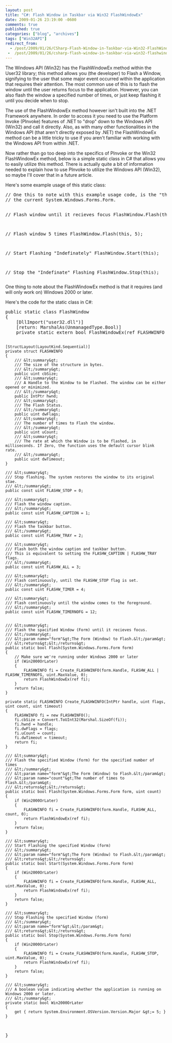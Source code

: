 ```yaml
---
layout: post
title: "C#: Flash Window in Taskbar via Win32 FlashWindowEx"
date: 2009-01-26 23:19:00 -0600
comments: true
published: true
categories: ["blog", "archives"]
tags: ["Win32API"]
redirect_from: 
  - /post/2009/01/26/CSharp-Flash-Window-in-Taskbar-via-Win32-FlashWindowEx
 -  /post/2009/01/26/csharp-flash-window-in-taskbar-via-win32-flashwindowex
---
```

<!-- more -->
<p>The Windows API (Win32) has the FlashWindowEx method within the User32 library; this method allows you (the developer) to Flash a Window, signifying to the user that some major event occurred within the application that requires their attention. The most common use of this is to flash the window until the user returns focus to the application. However, you can also flash the window a specified number of times, or just keep flashing it until you decide when to stop.</p>
<p>The use of the FlashWindowEx method however isn't built into the .NET Framework anywhere. In order to access it you need to use the Platform Invoke (PInvoke) features of .NET to "drop" down to the Windows API (Win32) and call it directly. Also, as with many other functionalities in&nbsp;the Windows API&nbsp;(that aren't directly exposed by .NET) the FlashWindowEx method can be a little tricky to use if you aren't familiar with working with the Windows API from within .NET.</p>
<p>Now rather than go too deep into the specifics of PInvoke or the Win32 FlashWindowEx method, below is a simple static class in C# that allows you to easily utilize this method. There is actually quite a bit of information needed to explain how to use PInvoke to utilize the Windows API (Win32), so maybe I'll cover that in a future article.</p>
<p>Here's some example usage of this static class:</p>
<pre class="brush: c-sharp; first-line: 1; tab-size: 4; toolbar: false; ">// One this to note with this example usage code, is the "this" keyword is referring to
// the current System.Windows.Forms.Form.

// Flash window until it recieves focus
FlashWindow.Flash(this);

// Flash window 5 times
FlashWindow.Flash(this, 5);

// Start Flashing "Indefinately"
FlashWindow.Start(this);

// Stop the "Indefinate" Flashing
FlashWindow.Stop(this);</pre>
<p>One thing to note about the FlashWindowEx method is that it requires (and will only work on) Windows 2000 or later.</p>
<p>Here's the code for the static class in C#:</p>
<pre class="brush: c-sharp; first-line: 1; tab-size: 4; toolbar: false; ">public static class FlashWindow
{
    [DllImport("user32.dll")]
    [return: MarshalAs(UnmanagedType.Bool)]
    private static extern bool FlashWindowEx(ref FLASHWINFO pwfi);

    [StructLayout(LayoutKind.Sequential)]
    private struct FLASHWINFO
    {
        /// &lt;summary&gt;
        /// The size of the structure in bytes.
        /// &lt;/summary&gt;
        public uint cbSize;
        /// &lt;summary&gt;
        /// A Handle to the Window to be Flashed. The window can be either opened or minimized.
        /// &lt;/summary&gt;
        public IntPtr hwnd;
        /// &lt;summary&gt;
        /// The Flash Status.
        /// &lt;/summary&gt;
        public uint dwFlags;
        /// &lt;summary&gt;
        /// The number of times to Flash the window.
        /// &lt;/summary&gt;
        public uint uCount;
        /// &lt;summary&gt;
        /// The rate at which the Window is to be flashed, in milliseconds. If Zero, the function uses the default cursor blink rate.
        /// &lt;/summary&gt;
        public uint dwTimeout;
    }

    /// &lt;summary&gt;
    /// Stop flashing. The system restores the window to its original stae.
    /// &lt;/summary&gt;
    public const uint FLASHW_STOP = 0;
   
    /// &lt;summary&gt;
    /// Flash the window caption.
    /// &lt;/summary&gt;
    public const uint FLASHW_CAPTION = 1;
   
    /// &lt;summary&gt;
    /// Flash the taskbar button.
    /// &lt;/summary&gt;
    public const uint FLASHW_TRAY = 2;
   
    /// &lt;summary&gt;
    /// Flash both the window caption and taskbar button.
    /// This is equivalent to setting the FLASHW_CAPTION | FLASHW_TRAY flags.
    /// &lt;/summary&gt;
    public const uint FLASHW_ALL = 3;

    /// &lt;summary&gt;
    /// Flash continuously, until the FLASHW_STOP flag is set.
    /// &lt;/summary&gt;
    public const uint FLASHW_TIMER = 4;

    /// &lt;summary&gt;
    /// Flash continuously until the window comes to the foreground.
    /// &lt;/summary&gt;
    public const uint FLASHW_TIMERNOFG = 12;


    /// &lt;summary&gt;
    /// Flash the spacified Window (Form) until it recieves focus.
    /// &lt;/summary&gt;
    /// &lt;param name="form"&gt;The Form (Window) to Flash.&lt;/param&gt;
    /// &lt;returns&gt;&lt;/returns&gt;
    public static bool Flash(System.Windows.Forms.Form form)
    {
        // Make sure we're running under Windows 2000 or later
        if (Win2000OrLater)
        {
            FLASHWINFO fi = Create_FLASHWINFO(form.Handle, FLASHW_ALL | FLASHW_TIMERNOFG, uint.MaxValue, 0);
            return FlashWindowEx(ref fi);
        }
        return false;
    }

    private static FLASHWINFO Create_FLASHWINFO(IntPtr handle, uint flags, uint count, uint timeout)
    {
        FLASHWINFO fi = new FLASHWINFO();
        fi.cbSize = Convert.ToUInt32(Marshal.SizeOf(fi));
        fi.hwnd = handle;
        fi.dwFlags = flags;
        fi.uCount = count;
        fi.dwTimeout = timeout;
        return fi;
    }

    /// &lt;summary&gt;
    /// Flash the specified Window (form) for the specified number of times
    /// &lt;/summary&gt;
    /// &lt;param name="form"&gt;The Form (Window) to Flash.&lt;/param&gt;
    /// &lt;param name="count"&gt;The number of times to Flash.&lt;/param&gt;
    /// &lt;returns&gt;&lt;/returns&gt;
    public static bool Flash(System.Windows.Forms.Form form, uint count)
    {
        if (Win2000OrLater)
        {
            FLASHWINFO fi = Create_FLASHWINFO(form.Handle, FLASHW_ALL, count, 0);
            return FlashWindowEx(ref fi);
        }
        return false;
    }

    /// &lt;summary&gt;
    /// Start Flashing the specified Window (form)
    /// &lt;/summary&gt;
    /// &lt;param name="form"&gt;The Form (Window) to Flash.&lt;/param&gt;
    /// &lt;returns&gt;&lt;/returns&gt;
    public static bool Start(System.Windows.Forms.Form form)
    {
        if (Win2000OrLater)
        {
            FLASHWINFO fi = Create_FLASHWINFO(form.Handle, FLASHW_ALL, uint.MaxValue, 0);
            return FlashWindowEx(ref fi);
        }
        return false;
    }

    /// &lt;summary&gt;
    /// Stop Flashing the specified Window (form)
    /// &lt;/summary&gt;
    /// &lt;param name="form"&gt;&lt;/param&gt;
    /// &lt;returns&gt;&lt;/returns&gt;
    public static bool Stop(System.Windows.Forms.Form form)
    {
        if (Win2000OrLater)
        {
            FLASHWINFO fi = Create_FLASHWINFO(form.Handle, FLASHW_STOP, uint.MaxValue, 0);
            return FlashWindowEx(ref fi);
        }
        return false;
    }

    /// &lt;summary&gt;
    /// A boolean value indicating whether the application is running on Windows 2000 or later.
    /// &lt;/summary&gt;
    private static bool Win2000OrLater
    {
        get { return System.Environment.OSVersion.Version.Major &gt;= 5; }
    }
}</pre>
